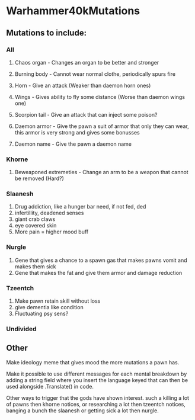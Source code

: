 # Warhammer40kMutations

## Mutations to include:
### All
1. Chaos organ - Changes an organ to be better and stronger
2. Burning body - Cannot wear normal clothe, periodically spurs fire
3. Horn - Give an attack (Weaker than daemon horn ones)
4. Wings - Gives ability to fly some distance (Worse than daemon wings one)
5. Scorpion tail - Give an attack that can inject some poison?

7. Daemon armor - Give the pawn a suit of armor that only they can wear, this armor is very strong and gives some bonusses

8. Daemon name - Give the pawn a daemon name

### Khorne
1. Beweaponed extremeties - Change an arm to be a weapon that cannot be removed (Hard?)

### Slaanesh
1. Drug addiction, like a hunger bar need, if not fed, ded
2. infertillity, deadened senses
3. giant crab claws
4. eye covered skin
5. More pain = higher mood buff

### Nurgle
1. Gene that gives a chance to a spawn gas that makes pawns vomit and makes them sick
2. Gene that makes the fat and give them armor and damage reduction

### Tzeentch
1. Make pawn retain skill without loss
2. give dementia like condition
3. Fluctuating psy sens?

### Undivided



## Other
Make ideology meme that gives mood the more mutations a pawn has.

Make it possible to use different messages for each mental breakdown by adding a string field where you insert the language keyed that can then be used alongside .Translate() in code.

Other ways to trigger that the gods have shown interest. such a killing a lot of pawns then khorne notices, or researching a lot then tzeentch notices, banging a bunch the slaanesh or getting sick a lot then nurgle.
